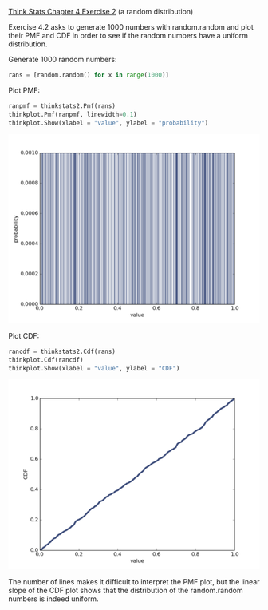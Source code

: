 [Think Stats Chapter 4 Exercise 2](http://greenteapress.com/thinkstats2/html/thinkstats2005.html#toc41) (a random distribution)

Exercise 4.2 asks to generate 1000 numbers with random.random and plot their PMF and CDF in order to see if the random numbers have a uniform distribution.

Generate 1000 random numbers: 
```python
rans = [random.random() for x in range(1000)]
```
Plot PMF:
```python
ranpmf = thinkstats2.Pmf(rans)
thinkplot.Pmf(ranpmf, linewidth=0.1)
thinkplot.Show(xlabel = "value", ylabel = "probability")
```
![alt text](https://github.com/trishaandrews/dsp/blob/master/statistics/img/4-2_pmf.resized.png "4-2 PMF plot")

Plot CDF:
```python
rancdf = thinkstats2.Cdf(rans)
thinkplot.Cdf(rancdf)
thinkplot.Show(xlabel = "value", ylabel = "CDF")
```
![alt text](https://github.com/trishaandrews/dsp/blob/master/statistics/img/4-2_cdf.resized.png "4-2 CDF plot")

The number of lines makes it difficult to interpret the PMF plot, but the linear slope of the CDF plot shows that the distribution of the random.random numbers is indeed uniform.
